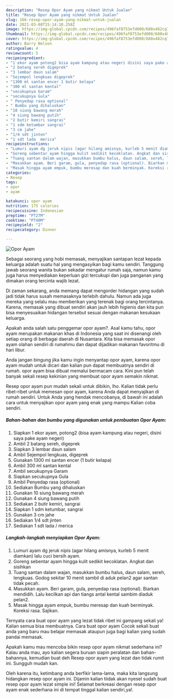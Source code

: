 ```yaml
---
description: "Resep Opor Ayam yang nikmat Untuk Jualan"
title: "Resep Opor Ayam yang nikmat Untuk Jualan"
slug: 166-resep-opor-ayam-yang-nikmat-untuk-jualan
date: 2021-03-08T15:14:10.258Z
image: https://img-global.cpcdn.com/recipes/496faf8753efd000/680x482cq70/opor-ayam-foto-resep-utama.jpg
thumbnail: https://img-global.cpcdn.com/recipes/496faf8753efd000/680x482cq70/opor-ayam-foto-resep-utama.jpg
cover: https://img-global.cpcdn.com/recipes/496faf8753efd000/680x482cq70/opor-ayam-foto-resep-utama.jpg
author: Barry Nelson
ratingvalue: 4
reviewcount: 5
recipeingredient:
- "1 ekor ayam potong2 bisa ayam kampung atau negeri disini saya pake ayam negeri"
- "2 batang sereh digeprek"
- "3 lembar daun salam"
- "Sejempol lengkuas digeprek"
- "1300 ml santan encer 1 butir kelapa"
- "300 ml santan kental"
- "secukupnya Garam"
- "secukupnya Gula"
- " Penyedap rasa optional"
- " Bumbu yang dihaluskan"
- "10 siung bawang merah"
- "4 siung bawang putih"
- "2 butir kemiri sangrai"
- "1 sdm ketumbar sangrai"
- "3 cm jahe"
- "1/4 sdt jinten"
- "1 sdt lada  merica"
recipeinstructions:
- "Lumuri ayam dg jeruk nipis (agar hilang amisnya, kurleb 5 menit diamkan) lalu cuci bersih ayam."
- "Goreng sebentar ayam hingga kulit sedikit kecoklatan. Angkat dan sisihkan"
- "Tuang santan dalam wajan, masukkan bumbu halus, daun salam, sereh, lengkuas. Godog sekitar 10 menit sambil di aduk pelan2 agar santan tidak pecah."
- "Masukkan ayam. Beri garam, gula, penyedap rasa (optional). Biarkan mendidih. Lalu kecilkan api dan tiangs antal kental sambim diaduk pelan2."
- "Masak hingga ayam empuk, bumbu meresap dan kuah berminyak. Koreksi rasa. Sajikan."
categories:
- Resep
tags:
- opor
- ayam

katakunci: opor ayam 
nutrition: 175 calories
recipecuisine: Indonesian
preptime: "PT27M"
cooktime: "PT40M"
recipeyield: "2"
recipecategory: Dinner

---
```



![Opor Ayam](https://img-global.cpcdn.com/recipes/496faf8753efd000/680x482cq70/opor-ayam-foto-resep-utama.jpg)

Sebagai seorang yang hobi memasak, menyajikan santapan lezat kepada keluarga adalah suatu hal yang mengasyikan bagi kamu sendiri. Tanggung jawab seorang  wanita bukan sekadar mengatur rumah saja, namun kamu juga harus menyediakan keperluan gizi tercukupi dan juga panganan yang dimakan orang tercinta wajib lezat.

Di zaman  sekarang, anda memang dapat mengorder hidangan yang sudah jadi tidak harus susah memasaknya terlebih dahulu. Namun ada juga mereka yang selalu mau memberikan yang terenak bagi orang tercintanya. Karena, memasak yang dibuat sendiri akan jauh lebih higienis dan kita pun bisa menyesuaikan hidangan tersebut sesuai dengan makanan kesukaan keluarga. 



Apakah anda salah satu penggemar opor ayam?. Asal kamu tahu, opor ayam merupakan makanan khas di Indonesia yang saat ini disenangi oleh setiap orang di berbagai daerah di Nusantara. Kita bisa memasak opor ayam olahan sendiri di rumahmu dan dapat dijadikan makanan favoritmu di hari libur.

Anda jangan bingung jika kamu ingin menyantap opor ayam, karena opor ayam mudah untuk dicari dan kalian pun dapat membuatnya sendiri di rumah. opor ayam bisa dibuat memalui bermacam cara. Kini pun telah banyak sekali resep kekinian yang membuat opor ayam semakin nikmat.

Resep opor ayam pun mudah sekali untuk dibikin, lho. Kalian tidak perlu ribet-ribet untuk memesan opor ayam, karena Anda dapat menyajikan di rumah sendiri. Untuk Anda yang hendak mencobanya, di bawah ini adalah cara untuk menyajikan opor ayam yang enak yang mampu Kalian coba sendiri.

<!--inarticleads1-->

##### Bahan-bahan dan bumbu yang digunakan untuk pembuatan Opor Ayam:

1. Siapkan 1 ekor ayam, potong2 (bisa ayam kampung atau negeri, disini saya pake ayam negeri)
1. Ambil 2 batang sereh, digeprek
1. Siapkan 3 lembar daun salam
1. Ambil Sejempol lengkuas, digeprek
1. Gunakan 1300 ml santan encer (1 butir kelapa)
1. Ambil 300 ml santan kental
1. Ambil secukupnya Garam
1. Siapkan secukupnya Gula
1. Ambil  Penyedap rasa (optional)
1. Sediakan  Bumbu yang dihaluskan
1. Gunakan 10 siung bawang merah
1. Gunakan 4 siung bawang putih
1. Sediakan 2 butir kemiri, sangrai
1. Siapkan 1 sdm ketumbar, sangrai
1. Gunakan 3 cm jahe
1. Sediakan 1/4 sdt jinten
1. Sediakan 1 sdt lada / merica




<!--inarticleads2-->

##### Langkah-langkah menyiapkan Opor Ayam:

1. Lumuri ayam dg jeruk nipis (agar hilang amisnya, kurleb 5 menit diamkan) lalu cuci bersih ayam.
1. Goreng sebentar ayam hingga kulit sedikit kecoklatan. Angkat dan sisihkan
1. Tuang santan dalam wajan, masukkan bumbu halus, daun salam, sereh, lengkuas. Godog sekitar 10 menit sambil di aduk pelan2 agar santan tidak pecah.
1. Masukkan ayam. Beri garam, gula, penyedap rasa (optional). Biarkan mendidih. Lalu kecilkan api dan tiangs antal kental sambim diaduk pelan2.
1. Masak hingga ayam empuk, bumbu meresap dan kuah berminyak. Koreksi rasa. Sajikan.




Ternyata cara buat opor ayam yang lezat tidak ribet ini gampang sekali ya! Kalian semua bisa membuatnya. Cara buat opor ayam Cocok sekali buat anda yang baru mau belajar memasak ataupun juga bagi kalian yang sudah pandai memasak.

Apakah kamu mau mencoba bikin resep opor ayam nikmat sederhana ini? Kalau anda mau, ayo kalian segera buruan siapin peralatan dan bahan-bahannya, kemudian buat deh Resep opor ayam yang lezat dan tidak rumit ini. Sungguh mudah kan. 

Oleh karena itu, ketimbang anda berfikir lama-lama, maka kita langsung hidangkan resep opor ayam ini. Dijamin kalian tiidak akan nyesel sudah buat resep opor ayam lezat simple ini! Selamat berkreasi dengan resep opor ayam enak sederhana ini di tempat tinggal kalian sendiri,ya!.

